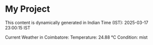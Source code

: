 # My Project

This content is dynamically generated in Indian Time (IST): 2025-03-17 23:00:15 IST


Current Weather in Coimbatore:
Temperature: 24.88 °C
Condition: mist
